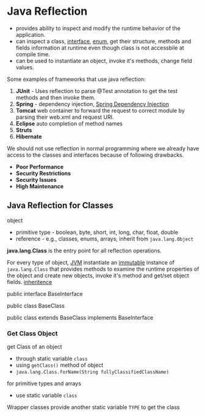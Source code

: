 # Java Reflection
<!-- https://www.digitalocean.com/community/tutorials/java-reflection-example-tutorial -->
- provides ability to inspect and modify the runtime behavior of the application.
- can inspect a class, [interface](https://www.digitalocean.com/community/tutorials/interface-in-java), [enum](https://www.digitalocean.com/community/tutorials/java-enum), get their structure, methods and fields information at runtime even though class is not accessbile at compile time.
- can be used to instantiate an object, invoke it's methods, change field values.

Some examples of frameworks that use java reflection:
1. __JUnit__ - Uses reflection to parse @Test annotation to get the test methods and then invoke them.
2. __Spring__ - dependency injection,  [Spring Dependency Injection](https://www.digitalocean.com/community/tutorials/spring-dependency-injection)
3. __Tomcat__ web container to forward the request to correct module by parsing their web.xml and request URI.
4. __Eclipse__ auto completion of method names
5. __Struts__
6. __Hibernate__

<!-- The list is endless and they all use java reflection because all these frameworks have no knowledge and access of user defined classes, interfaces, their methods etc. -->

We should not use reflection in normal programming where we already have access to the classes and interfaces because of following drawbacks.
- __Poor Performance__ 
- __Security Restrictions__
- __Security Issues__
- __High Maintenance__

## Java Reflection for Classes
object
- primitive type - boolean, byte, short, int, long, char, float, double
- reference - e.g., classes, enums, arrays, inherit from `java.lang.Object`

__java.lang.Class__ is the entry point for all reflection operations.

For every type of object, [JVM](https://www.digitalocean.com/community/tutorials/difference-jdk-vs-jre-vs-jvm) instantiate an [immutable](https://www.digitalocean.com/community/tutorials/how-to-create-immutable-class-in-java) instance of `java.lang.Class` that provides methods to examine the runtime properties of the object and create new objects, invoke it's method and get/set object fields.
[inheritence](https://www.digitalocean.com/community/tutorials/inheritance-java-example)

public interface BaseInterface

public class BaseClass

public class extends BaseClass implements BaseInterface

### Get Class Object
get Class of an object
- through static variable `class`
- using `getClass()` method of object
- `java.lang.Class.forName(String fullyClassifiedClassName)`

for primitive types and arrays
- use static variable `class`

Wrapper classes provide another static variable `TYPE` to get the class

